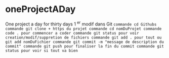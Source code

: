 # oneProjectADay
One project a day for thirty days
    1 <sup>er</sup> modif
        dans Git
        ```
            commande cd Githubs
            commande git clone + https du projet
            commande cd nomDuProjet
            commande code . pour commencer a coder
            commande git status pour voir creation/modif/suppretion de fichiers
            commande git add . pour tout ou git add nomDuFichier
            commande git commit -m "message de description du commit"
            commande git push pour finaliser la fin du commit
            commande git status pour voir si tout va bien
            ```
